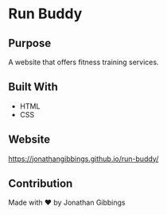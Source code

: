 # Run Buddy

## Purpose
A website that offers fitness training services.

## Built With
* HTML
* CSS

## Website
https://jonathangibbings.github.io/run-buddy/

## Contribution
Made with ❤️ by Jonathan Gibbings
